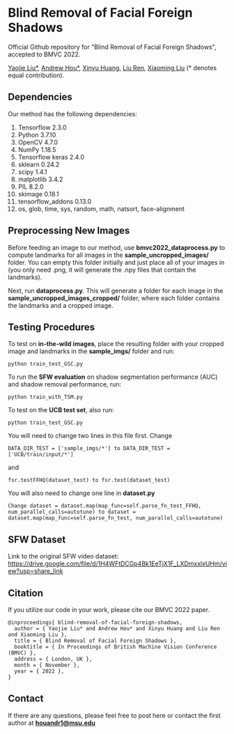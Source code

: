 # Blind Removal of Facial Foreign Shadows
Official Github repository for "Blind Removal of Facial Foreign Shadows", accepted to BMVC 2022. 

[Yaojie Liu*](https://yaojieliu.github.io/), [Andrew Hou*](https://andrewhou1.github.io/), [Xinyu Huang](https://scholar.google.com/citations?user=cL4bNBwAAAAJ&hl=en), [Liu Ren](https://sites.google.com/site/liurenshomepage/), [Xiaoming Liu](http://www.cse.msu.edu/~liuxm/index2.html) (* denotes equal contribution). 

## Dependencies
Our method has the following dependencies:

1. Tensorflow 2.3.0
2. Python 3.7.10
3. OpenCV 4.7.0
4. NumPy 1.18.5
5. Tensorflow keras 2.4.0
6. sklearn 0.24.2
7. scipy 1.4.1
8. matplotlib 3.4.2 
9. PIL 8.2.0
10. skimage 0.18.1
11. tensorflow_addons 0.13.0
12. os, glob, time, sys, random, math, natsort, face-alignment

## Preprocessing New Images
Before feeding an image to our method, use **bmvc2022_dataprocess.py** to compute landmarks for all images in the **sample_uncropped_images/** folder. You can empty this folder initially and just place all of your images in (you only need .png, it will generate the .npy files that contain the landmarks). 

Next, run **dataprocess.py**. This will generate a folder for each image in the **sample_uncropped_images_cropped/** folder, where each folder contains the landmarks and a cropped image. 

## Testing Procedures 
To test on **in-the-wild images**, place the resulting folder with your cropped image and landmarks in the **sample_imgs/** folder and run:
```
python train_test_GSC.py
```

To run the **SFW evaluation** on shadow segmentation performance (AUC) and shadow removal performance, run:
```
python train_with_TSM.py
```

To test on the **UCB test set**, also run: 
```
python train_test_GSC.py
```
You will need to change two lines in this file first. Change 
```
DATA_DIR_TEST = ['sample_imgs/*'] to DATA_DIR_TEST = ['UCB/train/input/*']
```
and 
```
fsr.testFFHQ(dataset_test) to fsr.test(dataset_test)
```
You will also need to change one line in **dataset.py**
```
Change dataset = dataset.map(map_func=self.parse_fn_test_FFHQ, num_parallel_calls=autotune) to dataset = dataset.map(map_func=self.parse_fn_test, num_parallel_calls=autotune)

```

## SFW Dataset
Link to the original SFW video dataset: https://drive.google.com/file/d/1H4WFtDCGp4Bk1EeTjX1F_LXDmxxlxUHm/view?usp=share_link

## Citation 
If you utilize our code in your work, please cite our BMVC 2022 paper. 
```
@inproceedings{ blind-removal-of-facial-foreign-shadows,
  author = { Yaojie Liu* and Andrew Hou* and Xinyu Huang and Liu Ren and Xiaoming Liu },
  title = { Blind Removal of Facial Foreign Shadows },
  booktitle = { In Proceedings of British Machine Vision Conference (BMVC) },
  address = { London, UK },
  month = { November },
  year = { 2022 },
}
```

## Contact 
If there are any questions, please feel free to post here or contact the first author at **houandr1@msu.edu** 
